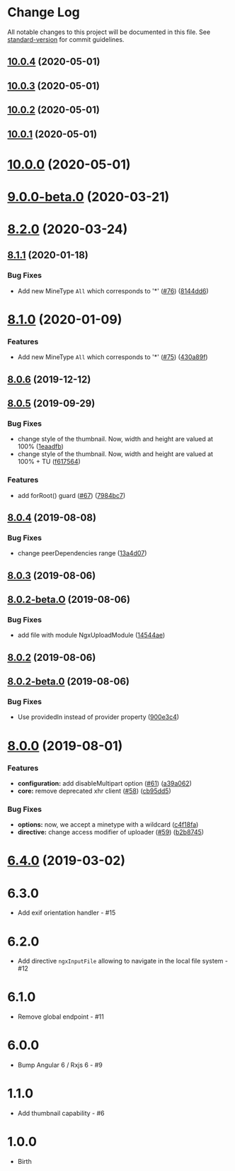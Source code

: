# Change Log

All notable changes to this project will be documented in this file. See [standard-version](https://github.com/conventional-changelog/standard-version) for commit guidelines.

<a name="10.0.4"></a>
## [10.0.4](https://github.com/expert1-pty-ltd/ngx-upload/compare/v10.0.3...v10.0.4) (2020-05-01)



<a name="10.0.3"></a>
## [10.0.3](https://github.com/expert1-pty-ltd/ngx-upload/compare/v10.0.2...v10.0.3) (2020-05-01)



<a name="10.0.2"></a>
## [10.0.2](https://github.com/expert1-pty-ltd/ngx-upload/compare/v10.0.1...v10.0.2) (2020-05-01)



<a name="10.0.1"></a>
## [10.0.1](https://github.com/expert1-pty-ltd/ngx-upload/compare/v10.0.0...v10.0.1) (2020-05-01)



<a name="10.0.0"></a>

# [10.0.0](https://github.com/expert1-pty-ltd/ngx-upload/compare/v9.0.0...v10.0.0) (2020-05-01)

<a name="9.0.0-beta.0"></a>

# [9.0.0-beta.0](https://github.com/wKoza/ngx-upload/compare/v8.1.1...v9.0.0-beta.0) (2020-03-21)

<a name="8.2.0"></a>

# [8.2.0](https://github.com/wKoza/ngx-upload/compare/v8.1.1...v8.2.0) (2020-03-24)

<a name="8.1.1"></a>

## [8.1.1](https://github.com/wKoza/ngx-upload/compare/v8.1.0...v8.1.1) (2020-01-18)

### Bug Fixes

- Add new MineType `All` which corresponds to '\*' ([#76](https://github.com/wKoza/ngx-upload/issues/76)) ([8144dd6](https://github.com/wKoza/ngx-upload/commit/8144dd6))

<a name="8.1.0"></a>

# [8.1.0](https://github.com/wKoza/ngx-upload/compare/v8.0.6...v8.1.0) (2020-01-09)

### Features

- Add new MineType `All` which corresponds to '\*' ([#75](https://github.com/wKoza/ngx-upload/issues/75)) ([430a89f](https://github.com/wKoza/ngx-upload/commit/430a89f))

<a name="8.0.6"></a>

## [8.0.6](https://github.com/wKoza/ngx-upload/compare/v8.0.5...v8.0.6) (2019-12-12)

<a name="8.0.5"></a>

## [8.0.5](https://github.com/wKoza/ngx-upload/compare/v8.0.4...v8.0.5) (2019-09-29)

### Bug Fixes

- change style of the thumbnail. Now, width and height are valued at 100% ([1eaadfb](https://github.com/wKoza/ngx-upload/commit/1eaadfb))
- change style of the thumbnail. Now, width and height are valued at 100% + TU ([f617564](https://github.com/wKoza/ngx-upload/commit/f617564))

### Features

- add forRoot() guard ([#67](https://github.com/wKoza/ngx-upload/issues/67)) ([7984bc7](https://github.com/wKoza/ngx-upload/commit/7984bc7))

<a name="8.0.4"></a>

## [8.0.4](https://github.com/wKoza/ngx-upload/compare/v8.0.3...v8.0.4) (2019-08-08)

### Bug Fixes

- change peerDependencies range ([13a4d07](https://github.com/wKoza/ngx-upload/commit/13a4d07))

<a name="8.0.3"></a>

## [8.0.3](https://github.com/wKoza/ngx-upload/compare/v8.0.2...v8.0.3) (2019-08-06)

<a name="8.0.2-beta.O"></a>

## [8.0.2-beta.O](https://github.com/wKoza/ngx-upload/compare/v8.0.2...v8.0.2-beta.O) (2019-08-06)

### Bug Fixes

- add file with module NgxUploadModule ([14544ae](https://github.com/wKoza/ngx-upload/commit/14544ae))

<a name="8.0.2"></a>

## [8.0.2](https://github.com/wKoza/ngx-upload/compare/v8.0.2-beta.0...v8.0.2) (2019-08-06)

<a name="8.0.2-beta.0"></a>

## [8.0.2-beta.0](https://github.com/wKoza/ngx-upload/compare/v8.0.1...v8.0.2-beta.0) (2019-08-06)

### Bug Fixes

- Use providedIn instead of provider property ([900e3c4](https://github.com/wKoza/ngx-upload/commit/900e3c4))

<a name="8.0.0"></a>

# [8.0.0](https://github.com/wKoza/ngx-upload/compare/v8.0.0-beta.4...v8.0.0) (2019-08-01)

### Features

- **configuration:** add disableMultipart option ([#61](https://github.com/wKoza/ngx-upload/issues/61)) ([a39a062](https://github.com/wKoza/ngx-upload/commit/a39a062))
- **core:** remove deprecated xhr client ([#58](https://github.com/wKoza/ngx-upload/issues/58)) ([cb95dd5](https://github.com/wKoza/ngx-upload/commit/cb95dd5))

### Bug Fixes

- **options:** now, we accept a minetype with a wildcard ([c4f18fa](https://github.com/wKoza/ngx-upload/commit/c4f18fa))
- **directive:** change access modifier of uploader ([#59](https://github.com/wKoza/ngx-upload/issues/59)) ([b2b8745](https://github.com/wKoza/ngx-upload/commit/b2b8745))

<a name="6.4.0"></a>

# [6.4.0](https://github.com/wKoza/ngx-upload/compare/v6.3.0...v6.4.0) (2019-03-02)

# 6.3.0

- Add exif orientation handler - #15

# 6.2.0

- Add directive `ngxInputFile` allowing to navigate in the local file system - #12

# 6.1.0

- Remove global endpoint - #11

# 6.0.0

- Bump Angular 6 / Rxjs 6 - #9

# 1.1.0

- Add thumbnail capability - #6

# 1.0.0

- Birth
